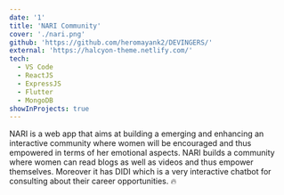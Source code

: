 ```yaml
---
date: '1'
title: 'NARI Community'
cover: './nari.png'
github: 'https://github.com/heromayank2/DEVINGERS/'
external: 'https://halcyon-theme.netlify.com/'
tech:
  - VS Code
  - ReactJS
  - ExpressJS
  - Flutter
  - MongoDB
showInProjects: true
---
```


NARI is a web app that aims at building a emerging and enhancing an interactive community where women will be encouraged and thus empowered in terms of her emotional aspects. NARI builds a community where women can read blogs as well as videos and thus empower themselves. Moreover it has DIDI which is a very interactive chatbot for consulting about their career opportunities. 🔥
